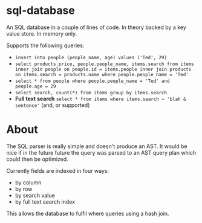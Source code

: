 # sql-database

An SQL database in a couple of lines of code. In theory backed by a key value store. In memory only.

Supports the following queries:

* ```insert into people (people_name, age) values ('Ted', 29)```
* ```select products.price, people.people_name, items.search from items inner join people on people.id = items.people inner join products on items.search = products.name where people.people_name = 'Ted'```
* ```select * from people where people.people_name = 'Ted' and people.age = 29```
* ```select search, count(*) from items group by items.search```
* **Full text search** ```select * from items where items.search ~ 'blah & sentence'``` (and, or supported)

# About

The SQL parser is really simple and doesn't produce an AST. It would be nice if in the future future the query was parsed to an AST query plan which could then be optimized.

Currently fields are indexed in four ways:

* by column
* by row
* by search value
* by full text search index

This allows the database to fulfil where queries using a hash join.

